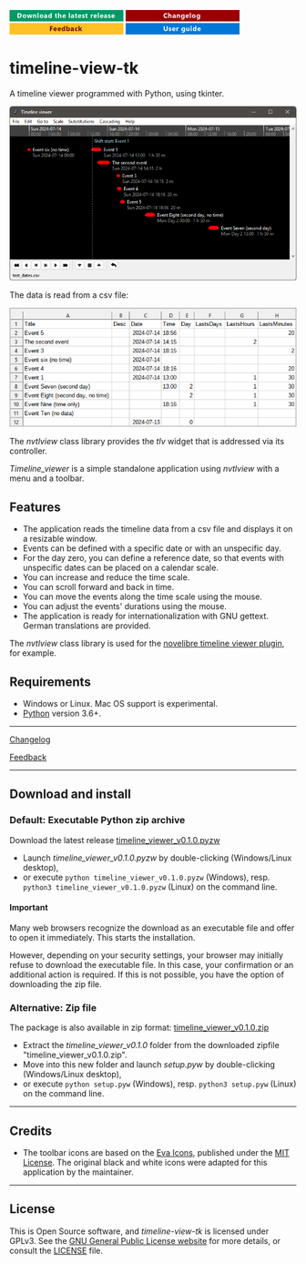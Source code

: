 [![Download the latest release](docs/img/download-button.png)](https://github.com/peter88213/timeline-view-tk/raw/main/dist/timeline_viewer_v0.1.0.pyzw)
[![Changelog](docs/img/changelog-button.png)](docs/changelog.md)
[![Feedback](docs/img/feedback-button.png)](https://github.com/peter88213/timeline-view-tk/discussions)
[![Online help](docs/img/help-button.png)](https://peter88213.github.io/timeline-view-tk/help/)


# timeline-view-tk

A timeline viewer programmed with Python, using tkinter.

![Screenshot](docs/Screenshots/screen01.png)

The data is read from a csv file:

![Screenshot](docs/Screenshots/screen02.png)

The *nvtlview* class library provides the *tlv* widget that is addressed via its controller.

*Timeline_viewer* is a simple standalone application using *nvtlview* 
with a menu and a toolbar. 

## Features

- The application reads the timeline data from a csv file and displays it on a resizable 
  window.
- Events can be defined with a specific date or with an unspecific day.
- For the day zero, you can define a reference date, so that events with unspecific dates 
  can be placed on a calendar scale.  
- You can increase and reduce the time scale. 
- You can scroll forward and back in time.
- You can move the events along the time scale using the mouse.
- You can adjust the events' durations using the mouse.
- The application is ready for internationalization with GNU gettext. German translations are provided. 

The *nvtlview* class library is used for the 
[novelibre timeline viewer plugin](https://github.com/peter88213/nv_tlview/),
for example.

## Requirements

- Windows or Linux. Mac OS support is experimental.
- [Python](https://www.python.org/) version 3.6+. 

---

[Changelog](docs/changelog.md)

[Feedback](https://github.com/peter88213/novelibre/discussions)

---

## Download and install

### Default: Executable Python zip archive

Download the latest release [timeline_viewer_v0.1.0.pyzw](https://github.com/peter88213/timeline-view-tk/raw/main/dist/timeline_viewer_v0.1.0.pyzw)

- Launch *timeline_viewer_v0.1.0.pyzw* by double-clicking (Windows/Linux desktop),
- or execute `python timeline_viewer_v0.1.0.pyzw` (Windows), resp. `python3 timeline_viewer_v0.1.0.pyzw` (Linux) on the command line.

#### Important

Many web browsers recognize the download as an executable file and offer to open it immediately. 
This starts the installation.

However, depending on your security settings, your browser may 
initially  refuse  to download the executable file. 
In this case, your confirmation or an additional action is required. 
If this is not possible, you have the option of downloading 
the zip file. 


### Alternative: Zip file

The package is also available in zip format: [timeline_viewer_v0.1.0.zip](https://github.com/peter88213/timeline-view-tk/raw/main/dist/timeline_viewer_v0.1.0.zip)

- Extract the *timeline_viewer_v0.1.0* folder from the downloaded zipfile "timeline_viewer_v0.1.0.zip".
- Move into this new folder and launch *setup.pyw* by double-clicking (Windows/Linux desktop), 
- or execute `python setup.pyw` (Windows), resp. `python3 setup.pyw` (Linux) on the command line.


---

## Credits

- The toolbar icons are based on the [Eva Icons](https://akveo.github.io/eva-icons/#/), published under the [MIT License](http://www.opensource.org/licenses/mit-license.php). The original black and white icons were adapted for this application by the maintainer. 

---

## License

This is Open Source software, and *timeline-view-tk* is licensed under GPLv3. See the
[GNU General Public License website](https://www.gnu.org/licenses/gpl-3.0.en.html) for more
details, or consult the [LICENSE](https://github.com/peter88213/timeline-view-tk/blob/main/LICENSE) file.


